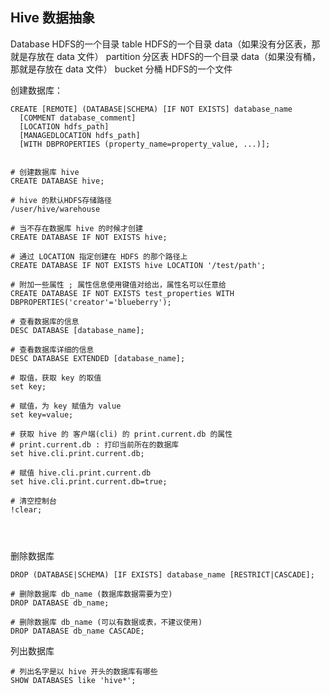 ## Hive 数据抽象

Database	HDFS的一个目录
	table		HDFS的一个目录
		data（如果没有分区表，那就是存放在 data 文件）
				partition	分区表	HDFS的一个目录
					data（如果没有桶，那就是存放在 data 文件）
					bucket	分桶	HDFS的一个文件



创建数据库：

```
CREATE [REMOTE] (DATABASE|SCHEMA) [IF NOT EXISTS] database_name
  [COMMENT database_comment]
  [LOCATION hdfs_path]
  [MANAGEDLOCATION hdfs_path]
  [WITH DBPROPERTIES (property_name=property_value, ...)];
  

# 创建数据库 hive
CREATE DATABASE hive;

# hive 的默认HDFS存储路径
/user/hive/warehouse

# 当不存在数据库 hive 的时候才创建
CREATE DATABASE IF NOT EXISTS hive;

# 通过 LOCATION 指定创建在 HDFS 的那个路径上
CREATE DATABASE IF NOT EXISTS hive LOCATION '/test/path';

# 附加一些属性 ; 属性信息使用键值对给出，属性名可以任意给
CREATE DATABASE IF NOT EXISTS test_properties WITH DBPROPERTIES('creator'='blueberry');

# 查看数据库的信息
DESC DATABASE [database_name];

# 查看数据库详细的信息
DESC DATABASE EXTENDED [database_name];

# 取值，获取 key 的取值
set key; 

# 赋值，为 key 赋值为 value
set key=value;

# 获取 hive 的 客户端(cli) 的 print.current.db 的属性
# print.current.db : 打印当前所在的数据库
set hive.cli.print.current.db;

# 赋值 hive.cli.print.current.db
set hive.cli.print.current.db=true;

# 清空控制台
!clear;




```



删除数据库

```
DROP (DATABASE|SCHEMA) [IF EXISTS] database_name [RESTRICT|CASCADE];

# 删除数据库 db_name (数据库数据需要为空)
DROP DATABASE db_name;

# 删除数据库 db_name (可以有数据或表，不建议使用)
DROP DATABASE db_name CASCADE;
```



列出数据库

```
# 列出名字是以 hive 开头的数据库有哪些
SHOW DATABASES like 'hive*';
```

